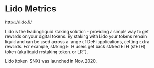 # Lido Metrics

https://lido.fi/

Lido is the leading liquid staking solution - providing a simple way to get rewards on your digital tokens. By staking with Lido your tokens remain liquid and can be used across a range of DeFi applications, getting extra rewards.   For example, staking ETH users get back staked ETH (stETH) token (aka liquid restaking token, or LRT). 

Lido (token: SNX) was launched in Nov. 2020.

